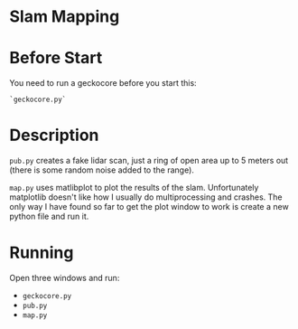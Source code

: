 # Slam Mapping

# Before Start

You need to run a geckocore before you start this:

    `geckocore.py`

# Description

`pub.py` creates a fake lidar scan, just a ring of open area up to 5 meters out (there is some random noise added to the range).

`map.py` uses matlibplot to plot the results of the slam. Unfortunately matplotlib doesn't like how I usually do multiprocessing and crashes. The only way I have found so far to get the plot window to work is create a new python file and run it.

# Running

Open three windows and run:

- `geckocore.py`
- `pub.py`
- `map.py`
